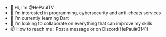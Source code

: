 - 👋 Hi, I’m @HePaulTV
- 👀 I’m interested in programming, cybersecurity and anti-cheats services
- 🌱 I’m currently learning Dart
- 💞️ I’m looking to collaborate on everything that can improve my skills
- 📫 How to reach me : Post a message or on Discord(HePaul#3141)

<!---
HePaulTV/HePaulTV is a ✨ special ✨ repository because its `README.md` (this file) appears on your GitHub profile.
You can click the Preview link to take a look at your changes.
--->
